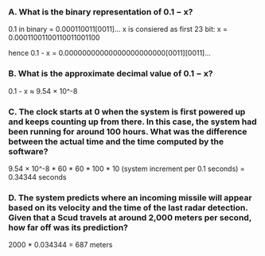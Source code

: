 ### A. What is the binary representation of 0.1 − x?
0.1 in binary =  0.000110011[0011]...
x is consiered as first 23 bit: x = 0.00011001100110011001100

hence 0.1 - x = 0.00000000000000000000000[0011][0011]...

### B. What is the approximate decimal value of 0.1 − x?
0.1 - x ≈ 9.54 × 10^-8

### C. The clock starts at 0 when the system is first powered up and keeps counting up from there. In this case, the system had been running for around 100 hours. What was the difference between the actual time and the time computed by the software?
9.54 × 10^-8 * 60 * 60 * 100 * 10 (system increment per 0.1 seconds) = 0.34344
seconds

### D. The system predicts where an incoming missile will appear based on its velocity and the time of the last radar detection. Given that a Scud travels at around 2,000 meters per second, how far off was its prediction?

2000 * 0.034344 = 687 meters
